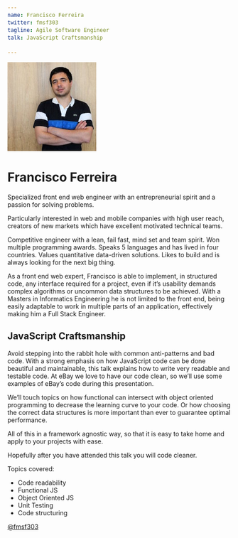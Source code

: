 ```yaml
---
name: Francisco Ferreira
twitter: fmsf303
tagline: Agile Software Engineer
talk: JavaScript Craftsmanship

---
```


![Francisco Ferreira](/media/speakers/francisco_ferreira.jpg)

# Francisco Ferreira
Specialized front end web engineer with an entrepreneurial spirit and a passion for solving problems.

Particularly interested in web and mobile companies with high user reach, creators of new markets which have excellent motivated technical teams.

Competitive engineer with a lean, fail fast, mind set and team spirit. Won multiple programming awards. Speaks 5 languages and has lived in four countries. Values quantitative data-driven solutions. Likes to build and is always looking for the next big thing.

As a front end web expert, Francisco is able to implement, in structured code, any interface required for a project, even if it’s usability demands complex algorithms or uncommon data structures to be achieved. With a Masters in Informatics Engineering he is not limited to the front end, being easily adaptable to work in multiple parts of an application, effectively making him a Full Stack Engineer.


## JavaScript Craftsmanship
Avoid stepping into the rabbit hole with common anti-patterns and bad code. With a strong emphasis on how JavaScript code can be done beautiful and maintainable, this talk explains how to write very readable and testable code. At eBay we love to have our code clean, so we’ll use some examples of eBay’s code during this presentation.

We’ll touch topics on how functional can intersect with object oriented programming to decrease the learning curve to your code. Or how choosing the correct data structures is more important than ever to guarantee optimal performance.

All of this in a framework agnostic way, so that it is easy to take home and apply to your projects with ease.

Hopefully after you have attended this talk you will code cleaner.

Topics covered:
- Code readability
- Functional JS
- Object Oriented JS
- Unit Testing
- Code structuring

[@fmsf303](https://twitter.com/fmsf303)
